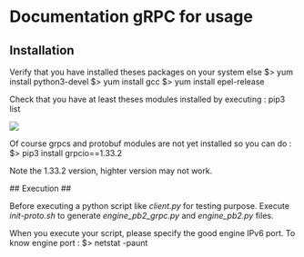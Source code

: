# Documentation gRPC for usage #

## Installation ##

Verify that you have installed theses packages on your system else 
	$> yum install python3-devel
	$> yum install gcc
	$> yum install epel-release

Check that you have at least theses modules installed by executing :
	pip3 list

<img src="https://zupimages.net/up/21/02/8ls1.png"/>

Of course grpcs and protobuf modules are not yet installed so you can do :
	$> pip3 install grpcio==1.33.2

Note the 1.33.2 version, highter version may not work.

## Execution ##

Before executing a python script like *client.py* for testing purpose. 
Execute *init-proto.sh* to generate *engine_pb2_grpc.py* and *engine_pb2.py* files.

When you execute your script, please specify the good engine IPv6 port.
To know engine port :
        $> netstat -paunt



